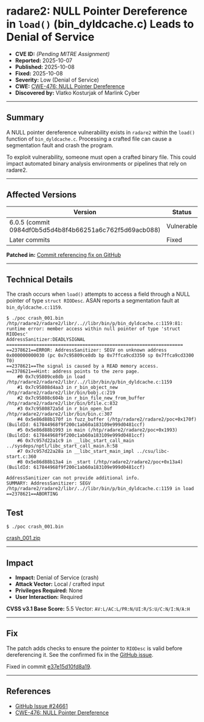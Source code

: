 # radare2: NULL Pointer Dereference in `load()` (bin_dyldcache.c) Leads to Denial of Service

- **CVE ID:** *(Pending MITRE Assignment)*
- **Reported:** 2025-10-07
- **Published:** 2025-10-08
- **Fixed:** 2025-10-08
- **Severity:** Low (Denial of Service)
- **CWE:** [CWE-476: NULL Pointer Dereference](https://cwe.mitre.org/data/definitions/476.html)
- **Discovered by:** Vlatko Kosturjak of Marlink Cyber

---

## Summary

A NULL pointer dereference vulnerability exists in `radare2` within the `load()` function of `bin_dyldcache.c`.
Processing a crafted file can cause a segmentation fault and crash the program.

To exploit vulnerability, someone must open a crafted binary file. This could impact automated binary analysis environments or pipelines that rely on radare2.

---

## Affected Versions

| Version | Status |
|----------|---------|
| 6.0.5 (commit 0984df0b5d5d4b8f4b66251a6c762f5d69acb088) | Vulnerable |
| Later commits | Fixed |

**Patched in:** [Commit referencing fix on GitHub](https://github.com/radareorg/radare2/issues/24661)

---

## Technical Details

The crash occurs when `load()` attempts to access a field through a NULL pointer of type `struct RIODesc`.
ASAN reports a segmentation fault at `bin_dyldcache.c:1159`.

```
$ ./poc crash_001.bin
/htp/radare2/radare2/libr/..//libr/bin/p/bin_dyldcache.c:1159:81: runtime error: member access within null pointer of type 'struct RIODesc'
AddressSanitizer:DEADLYSIGNAL
=================================================================
==2378621==ERROR: AddressSanitizer: SEGV on unknown address 0x000000000030 (pc 0x7c95809ce8db bp 0x7ffca9cd3350 sp 0x7ffca9cd3300 T0)
==2378621==The signal is caused by a READ memory access.
==2378621==Hint: address points to the zero page.
    #0 0x7c95809ce8db in load /htp/radare2/radare2/libr/..//libr/bin/p/bin_dyldcache.c:1159
    #1 0x7c95808d4aa3 in r_bin_object_new /htp/radare2/radare2/libr/bin/bobj.c:219
    #2 0x7c95808c604b in r_bin_file_new_from_buffer /htp/radare2/radare2/libr/bin/bfile.c:832
    #3 0x7c9580872a5d in r_bin_open_buf /htp/radare2/radare2/libr/bin/bin.c:307
    #4 0x5e86d88b170f in fuzz_buffer (/htp/radare2/radare2/poc+0x170f) (BuildId: 617844968f9f200c1ab60a183109e999d0481ccf)
    #5 0x5e86d88b1993 in main (/htp/radare2/radare2/poc+0x1993) (BuildId: 617844968f9f200c1ab60a183109e999d0481ccf)
    #6 0x7c957d22a1c9 in __libc_start_call_main ../sysdeps/nptl/libc_start_call_main.h:58
    #7 0x7c957d22a28a in __libc_start_main_impl ../csu/libc-start.c:360
    #8 0x5e86d88b13a4 in _start (/htp/radare2/radare2/poc+0x13a4) (BuildId: 617844968f9f200c1ab60a183109e999d0481ccf)

AddressSanitizer can not provide additional info.
SUMMARY: AddressSanitizer: SEGV /htp/radare2/radare2/libr/..//libr/bin/p/bin_dyldcache.c:1159 in load
==2378621==ABORTING
```

## Test

```
$ ./poc crash_001.bin
```

[crash_001.zip](https://github.com/user-attachments/files/22733337/crash_001.zip)


---

## Impact

- **Impact:** Denial of Service (crash)
- **Attack Vector:** Local / crafted input
- **Privileges Required:** None
- **User Interaction:** Required

**CVSS v3.1 Base Score:** 5.5
Vector: `AV:L/AC:L/PR:N/UI:R/S:U/C:N/I:N/A:H`

---

## Fix

The patch adds checks to ensure the pointer to `RIODesc` is valid before dereferencing it.
See the confirmed fix in the [GitHub issue](https://github.com/radareorg/radare2/issues/24661).

Fixed in commit [e37e15d10fd8a19](https://github.com/radareorg/radare2/commit/e37e15d10fd8a19c3e57b3d7735a2cfe0082ec79).

---

## References

- [GitHub Issue #24661](https://github.com/radareorg/radare2/issues/24661)
- [CWE-476: NULL Pointer Dereference](https://cwe.mitre.org/data/definitions/476.html)


